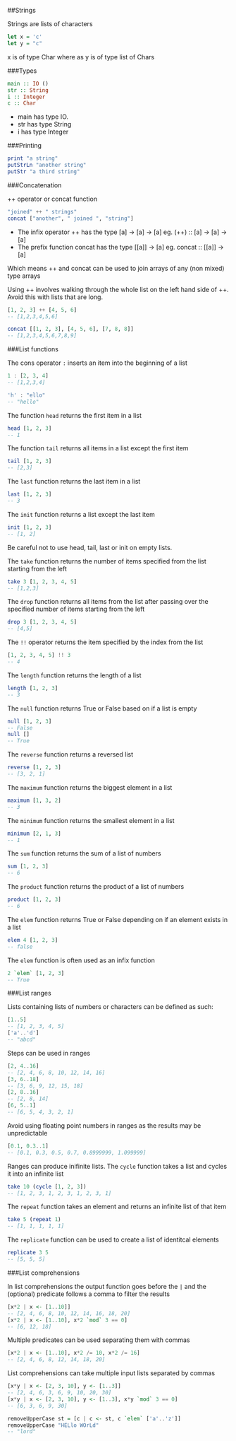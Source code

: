 ##Strings

Strings are lists of characters

```hs
let x = 'c'
let y = "c"
```

x is of type Char where as y is of type list of Chars

###Types

```hs
main :: IO ()
str :: String
i :: Integer
c :: Char
```

- main has type IO. 
- str has type String
- i has type Integer

###Printing

```hs
print "a string"
putStrLn "another string"
putStr "a third string"
```

###Concatenation

++ operator or concat function

```hs
"joined" ++ " strings"
concat ["another", " joined ", "string"]
```

- The infix operator ++ has the type [a] -> [a] -> [a]
  eg. (++) :: [a] -> [a] -> [a]
- The prefix function concat has the type [[a]] -> [a]
  eg. concat :: [[a]] -> [a]

Which means ++ and concat can be used to join arrays of any (non mixed) type arrays

Using ++ involves walking through the whole list on the left hand side of ++. Avoid this with lists that are long.

```hs
[1, 2, 3] ++ [4, 5, 6]
-- [1,2,3,4,5,6]

concat [[1, 2, 3], [4, 5, 6], [7, 8, 8]]
-- [1,2,3,4,5,6,7,8,9]
```

###List functions

The cons operator ``` : ``` inserts an item into the beginning of a list

```hs
1 : [2, 3, 4]
-- [1,2,3,4]

'h' : "ello"
-- "hello"
```

The function ``` head ``` returns the first item in a list

```hs
head [1, 2, 3]
-- 1
```

The function ``` tail ``` returns all items in a list except the first item

```hs
tail [1, 2, 3]
-- [2,3]
```

The ``` last ``` function returns the last item in a list

```hs
last [1, 2, 3]
-- 3
```

The ``` init ``` function returns a list except the last item

```hs
init [1, 2, 3]
-- [1, 2]
```

Be careful not to use head, tail, last or init on empty lists.

The ``` take ``` function returns the number of items specified from the list starting from the left

```hs
take 3 [1, 2, 3, 4, 5]
-- [1,2,3]
```

The ``` drop ``` function returns all items from the list after passing over the specified number of items starting from the left

```hs
drop 3 [1, 2, 3, 4, 5]
-- [4,5]
```

The ``` !! ``` operator returns the item specified by the index from the list

```hs
[1, 2, 3, 4, 5] !! 3
-- 4
```

The ``` length ``` function returns the length of a list

```hs
length [1, 2, 3]
-- 3
```

The ``` null ``` function returns True or False based on if a list is empty

```hs
null [1, 2, 3]
-- False
null []
-- True
```

The ``` reverse ``` function returns a reversed list

```hs
reverse [1, 2, 3]
-- [3, 2, 1]
```

The ``` maximum ``` function returns the biggest element in a list

```hs
maximum [1, 3, 2]
-- 3
```

The ``` minimum ``` function returns the smallest element in a list

```hs
minimum [2, 1, 3]
-- 1
```

The ``` sum ``` function returns the sum of a list of numbers

```hs
sum [1, 2, 3]
-- 6
```

The ``` product ``` function returns the product of a list of numbers

```hs
product [1, 2, 3]
-- 6
```

The ``` elem ``` function returns True or False depending on if an element exists in a list

```hs
elem 4 [1, 2, 3]
-- false
```

The ``` elem ``` function is often used as an infix function

```hs
2 `elem` [1, 2, 3]
-- True
```

###List ranges

Lists containing lists of numbers or characters can be defined as such:

```hs
[1..5]
-- [1, 2, 3, 4, 5]
['a'..'d']
-- "abcd"
```

Steps can be used in ranges

```hs
[2, 4..16]
-- [2, 4, 6, 8, 10, 12, 14, 16]
[3, 6..18]
-- [3, 6, 9, 12, 15, 18]
[2, 8..16]
-- [2, 8, 14]
[6, 5..1]
-- [6, 5, 4, 3, 2, 1]
```

Avoid using floating point numbers in ranges as the results may be unpredictable

```hs
[0.1, 0.3..1]
-- [0.1, 0.3, 0.5, 0.7, 0.8999999, 1.099999]
```

Ranges can produce inifinite lists. The ``` cycle ``` function takes a list and cycles it into an infinite list

```hs
take 10 (cycle [1, 2, 3])
-- [1, 2, 3, 1, 2, 3, 1, 2, 3, 1]
```
The ``` repeat ``` function takes an element and returns an infinite list of that item

```hs
take 5 (repeat 1)
-- [1, 1, 1, 1, 1]
```

The ``` replicate ``` function can be used to create a list of identitcal elements

```hs
replicate 3 5
-- [5, 5, 5]
```

###List comprehensions

In list comprehensions the output function goes before the ``` | ``` and the (optional) predicate follows a comma to filter the results

```hs
[x*2 | x <- [1..10]]
-- [2, 4, 6, 8, 10, 12, 14, 16, 18, 20]
[x*2 | x <- [1..10], x*2 `mod` 3 == 0]
-- [6, 12, 18]
```

Multiple predicates can be used separating them with commas

```hs
[x*2 | x <- [1..10], x*2 /= 10, x*2 /= 16]
-- [2, 4, 6, 8, 12, 14, 18, 20]
```

List comprehensions can take multiple input lists separated by commas

```hs
[x*y | x <- [2, 3, 10], y <- [1..3]]
-- [2, 4, 6, 3, 6, 9, 10, 20, 30]
[x*y | x <- [2, 3, 10], y <- [1..3], x*y `mod` 3 == 0]
-- [6, 3, 6, 9, 30]
```

```hs
removeUpperCase st = [c | c <- st, c `elem` ['a'..'z']]
removeUpperCase "HELlo WOrLd"
-- "lord"
```

